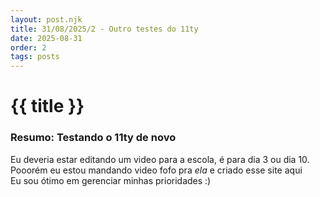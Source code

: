 ```yaml
---
layout: post.njk
title: 31/08/2025/2 - Outro testes do 11ty
date: 2025-08-31
order: 2
tags: posts
---
```

# {{ title }}

### Resumo: Testando o 11ty de novo

Eu deveria estar editando um video para a escola, é para dia 3 ou dia 10. \
Pooorém eu estou mandando video fofo pra _ela_ e criado esse site aqui \
Eu sou ótimo em gerenciar minhas prioridades :)
